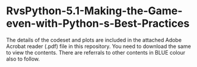 # RvsPython-5.1-Making-the-Game-even-with-Python-s-Best-Practices

The details of the codeset and plots are included in the attached Adobe Acrobat reader (.pdf) file in this repository. 
You need to download the same to view the contents. There are referrals to other contents in BLUE colour also to follow.
